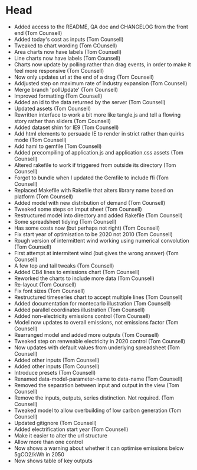 # Head

* Added access to the README, QA doc and CHANGELOG from the front end (Tom Counsell)
* Added today's cost as inputs (Tom Counsell)
* Tweaked to chart wording (Tom COunsell)
* Area charts now have labels (Tom Counsell)
* Line charts now have labels (Tom Counsell)
* Charts now update by polling rather than drag events, in order to make it feel more responsive (Tom Counsell)
* Now only updates url at the end of a drag (Tom Counsell)
* Addjusted step on maximum rate of industry expansion (Tom Counsell)
* Merge branch 'pollUpdate' (Tom Counsell)
* Improved formatting (Tom Counsell)
* Added an id to the data returned by the server (Tom Counsell)
* Updated assets (Tom Counsell)
* Rewritten interface to work a bit more like tangle.js and tell a flowing story rather than sliders (Tom Counsell)
* Added dataset shim for IE9 (Tom Counsell)
* Add html elements to persuade IE to render in strict rather than quirks mode (Tom Counsell)
* Add haml to gemfile (Tom Counsell)
* Added precompiling of application.js and application.css assets (Tom Counsell)
* Altered rakefile to work if triggered from outside its directory (Tom Counsell)
* Forgot to bundle when I updated the Gemfile to include ffi (Tom Counsell)
* Replaced Makefile with Rakefile that alters library name based on platform (Tom Counsell)
* Added model with new distribution of demand (Tom Counsell)
* Tweaked some steps on imput sheet (Tom Counsell)
* Restructured model into directory and added Rakefile (Tom Counsell)
* Some spreadsheet tidying (Tom Counsell)
* Has some costs now (but perhaps not right) (Tom Counsell)
* Fix start year of optimisation to be 2020 not 2010 (Tom Counsell)
* Rough version of intermittent wind working using numerical convolution (Tom Counsell)
* First attempt at intermitent wind (but gives the wrong answer) (Tom Counsell)
* A few top and tail tweaks (Tom Counsell)
* Added CB4 lines to emissions chart (Tom Counsell)
* Reworked the charts to include more data (Tom Counsell)
* Re-layout (Tom Counsell)
* Fix font sizes (Tom Counsell)
* Restructured timeseries chart to accept multiple lines (Tom Counsell)
* Added documentation for montecarlo illustration (Tom Counsell)
* Added parallel coordinates illustration (Tom Counsell)
* Added non-electricity emissions control (Tom Counsell)
* Model now updates to overall emissions, not emissions factor (Tom Counsell)
* Rearranged model and added more outputs (Tom Counsell)
* Tweaked step on renweable electricity in 2020 control (Tom Counsell)
* Now updates with default values from underlying spreadsheet (Tom Counsell)
* Added other inputs (Tom Counsell)
* Added other inputs (Tom Counsell)
* Introduce presets (Tom Counsell)
* Renamed data-model-parameter-name to data-name (Tom Counsell)
* Removed the separation between input and output in the view (Tom Counsell)
* Remove the inputs, outputs, series distinction. Not required. (Tom Counsell)
* Tweaked model to allow overbuilding of low carbon generation (Tom Counsell)
* Updated gitignore (Tom Counsell)
* Added electrification start year (Tom Counsell)
* Make it easier to alter the url structure
* Allow more than one control
* Now shows a warning about whether it can optimise emissions below 5gCO2/kWh in 2050
* Now shows table of key outputs
